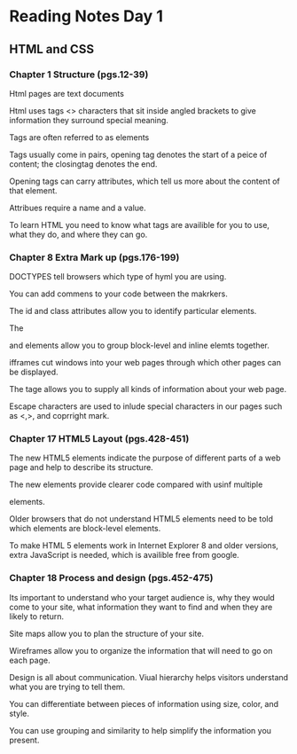 # Reading Notes Day 1
## HTML and CSS

### Chapter 1 Structure  (pgs.12-39)

  Html pages are text documents
  
  Html uses tags <> characters that sit inside angled brackets to give information they surround special meaning.
  
  Tags are often referred to as elements
  
  Tags usually come in pairs, opening tag denotes the start of a peice of content; the closingtag denotes the end.
  
  Opening tags can carry attributes, which tell us more about the content of that element.
  
  Attribues require a name and a value.
  
  To learn HTML you need to know what tags are availible for you to use, what they do, and where they can go.
  

### Chapter 8 Extra Mark up  (pgs.176-199)

  DOCTYPES tell browsers which type of hyml you are using.
  
  You can add commens to your code between the <!--and--> makrkers.
  
  The id and class attributes allow you to identify particular elements.
  
  The <div> and <span> elements allow you to group block-level and inline elemts together.
  
  ifframes cut windows into your web pages through which other pages can be displayed.
    
  The <meta> tage allows you to supply all kinds of information about your web page.
    
  Escape characters are used to inlude special characters in our pages such as <,>, and coprright mark.
      
   
    
### Chapter 17 HTML5 Layout (pgs.428-451)
    
   The new HTML5 elements indicate the purpose of different parts of a web page and help to describe its structure.
    
   The new elements provide clearer code compared with usinf multiple <div> elements.
    
   Older browsers that do not understand HTML5  elements need to be told which elements are block-level elements.
    
   To make HTML 5 elements work in Internet Explorer 8 and older versions, extra JavaScript is needed, which is availible free from google.
    
    
    
### Chapter 18 Process and design (pgs.452-475)
   
   Its important to understand who your target audience is, why they would come to your site, what information they want to find and when they are likely to return.
    
   Site maps allow you to plan the structure of your site.
    
   Wireframes allow you to organize the information that will need to go on each page.
    
   Design is all about communication. Viual hierarchy helps visitors understand what you are trying to tell them.
    
   You can differentiate between pieces of information using size, color, and style.
    
   You can use grouping and similarity to help simplify the information you present.
    
    



